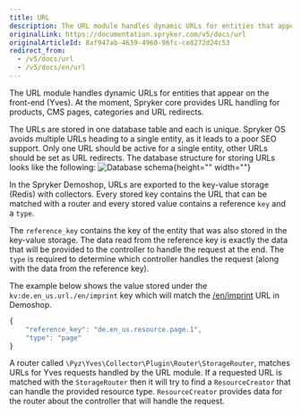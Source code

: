 ```yaml
---
title: URL
description: The URL module handles dynamic URLs for entities that appear on the front-end (Yves)
originalLink: https://documentation.spryker.com/v5/docs/url
originalArticleId: 8af947ab-4639-4960-96fc-ce8272d24c53
redirect_from:
  - /v5/docs/url
  - /v5/docs/en/url
---
```


The URL module handles dynamic URLs for entities that appear on the front-end (Yves). At the moment, Spryker core provides URL handling for products, CMS pages, categories and URL redirects.

The URLs are stored in one database table and each is unique. Spryker OS avoids multiple URLs heading to a single entity, as it leads to a poor SEO support. Only one URL should be active for a single entity, other URLs should be set as URL redirects. The database structure for storing URLs looks like the following: 
![Database schema](https://spryker.s3.eu-central-1.amazonaws.com/docs/Features/Order+Management/URL/discount_schema.png){height="" width=""}

In the Spryker Demoshop, URLs are exported to the key-value storage (Redis) with collectors. Every stored key contains the URL that can be matched with a router and every stored value contains a reference `key` and a `type`.

The `reference_key` contains the key of the entity that was also stored in the key-value storage. The data read from the reference key is exactly the data that will be provided to the controller to handle the request at the end. The `type` is required to determine which controller handles the request (along with the data from the reference key).

The example below shows the value stored under the `kv:de.en_us.url./en/imprint` key which will match the [/en/imprint](http://zed.mysprykershop.com/en/imprint) URL in Demoshop.

```js
{
    "reference_key": "de.en_us.resource.page.1",
    "type": "page"
}
```

A router called `\Pyz\Yves\Collector\Plugin\Router\StorageRouter`, matches URLs for Yves requests handled by the URL module. If a requested URL is matched with the `StorageRouter` then it will try to find a `ResourceCreator` that can handle the provided resource type. `ResourceCreator` provides data for the router about the controller that will handle the request.

<!--
**See also:**

* Handling New Types of Entity URLs
-->
